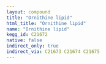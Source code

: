 ```yaml
---
layout: compound
title: "Ornithine lipid"
html_title: "Ornithine lipid"
name: "Ornithine lipid"
kegg_id: C21672
native: false
indirect_only: true
indirect_via: C21673 C21674 C21675
---
```

